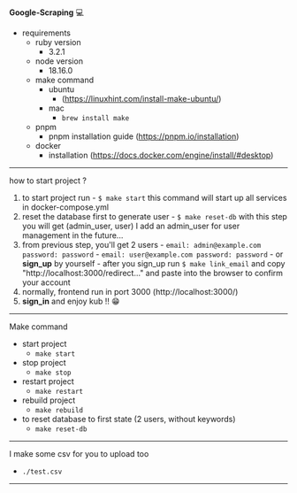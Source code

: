**Google-Scraping** 💻 

- requirements
  - ruby version 
    - 3.2.1
  - node version 
    - 18.16.0
  - make command
    - ubuntu
      - (https://linuxhint.com/install-make-ubuntu/)
    - mac
      - ```brew install make```
  - pnpm
    - pnpm installation guide (https://pnpm.io/installation)
  - docker
    - installation (https://docs.docker.com/engine/install/#desktop)
---

how to start project ?
  1. to start project run
    - `$ make start`
    this command will start up all services in docker-compose.yml
  2. reset the database first to generate user
    - `$ make reset-db`
    with this step you will get (admin_user, user)
    I add an admin_user for user management in the future...
  3. from previous step, you'll get 2 users
    - `email: admin@example.com password: password`
    - `email: user@example.com password: password`
    - or **sign_up** by yourself
    - after you sign_up run `$ make link_email` and copy "http://localhost:3000/redirect..." and paste into the browser to confirm your account
  4. normally, frontend run in port 3000 (http://localhost:3000/)
  5. **sign_in** and enjoy kub !! 😁

---

Make command
- start project
  - `make start`
- stop project
  - `make stop`
- restart project
  - `make restart`
- rebuild project
  - `make rebuild`
- to reset database to first state (2 users, without keywords)
  - `make reset-db`

---

I make some csv for you to upload too
- `./test.csv`

---
